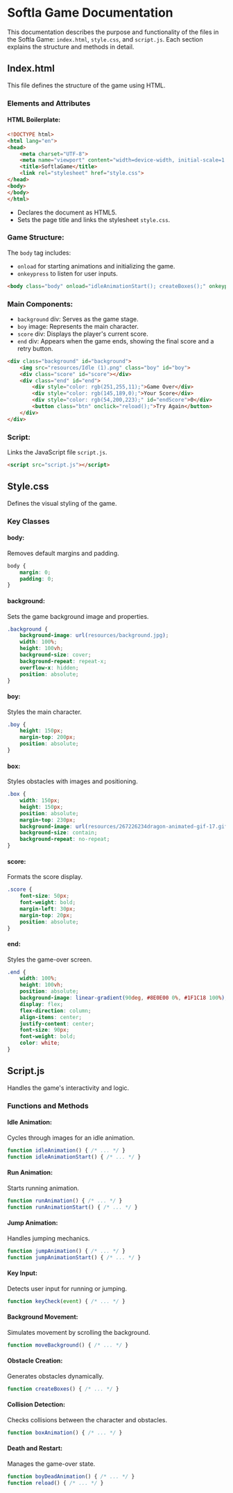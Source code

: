 
# Softla Game Documentation

This documentation describes the purpose and functionality of the files in the Softla Game: `index.html`, `style.css`, and `script.js`. Each section explains the structure and methods in detail.

## Index.html

This file defines the structure of the game using HTML.

### Elements and Attributes

#### HTML Boilerplate:



```html
<!DOCTYPE html>
<html lang="en">
<head>
    <meta charset="UTF-8">
    <meta name="viewport" content="width=device-width, initial-scale=1.0">
    <title>SoftlaGame</title>
    <link rel="stylesheet" href="style.css">
</head>
<body>
</body>
</html>
```

- Declares the document as HTML5.
- Sets the page title and links the stylesheet `style.css`.

### Game Structure:

The `body` tag includes:

- `onload` for starting animations and initializing the game.
- `onkeypress` to listen for user inputs.

```html
<body class="body" onload="idleAnimationStart(); createBoxes();" onkeypress="keyCheck(event);">
```

### Main Components:

- `background` div: Serves as the game stage.
- `boy` image: Represents the main character.
- `score` div: Displays the player's current score.
- `end` div: Appears when the game ends, showing the final score and a retry button.

```html
<div class="background" id="background">
    <img src="resources/Idle (1).png" class="boy" id="boy">
    <div class="score" id="score"></div>
    <div class="end" id="end">
        <div style="color: rgb(251,255,11);">Game Over</div>
        <div style="color: rgb(145,189,0);">Your Score</div>
        <div style="color: rgb(54,200,223);" id="endScore">0</div>
        <button class="btn" onclick="reload();">Try Again</button>
    </div>
</div>
```

### Script:

Links the JavaScript file `script.js`.

```html
<script src="script.js"></script>
```

## Style.css

Defines the visual styling of the game.

### Key Classes

#### body:

Removes default margins and padding.

```css
body {
    margin: 0;
    padding: 0;
}
```

#### background:

Sets the game background image and properties.

```css
.background {
    background-image: url(resources/background.jpg);
    width: 100%;
    height: 100vh;
    background-size: cover;
    background-repeat: repeat-x;
    overflow-x: hidden;
    position: absolute;
}
```

#### boy:

Styles the main character.

```css
.boy {
    height: 150px;
    margin-top: 200px;
    position: absolute;
}
```

#### box:

Styles obstacles with images and positioning.

```css
.box {
    width: 150px;
    height: 150px;
    position: absolute;
    margin-top: 230px;
    background-image: url(resources/267226234dragon-animated-gif-17.gif);
    background-size: contain;
    background-repeat: no-repeat;
}
```

#### score:

Formats the score display.

```css
.score {
    font-size: 50px;
    font-weight: bold;
    margin-left: 30px;
    margin-top: 20px;
    position: absolute;
}
```

#### end:

Styles the game-over screen.

```css
.end {
    width: 100%;
    height: 100vh;
    position: absolute;
    background-image: linear-gradient(90deg, #8E0E00 0%, #1F1C18 100%);
    display: flex;
    flex-direction: column;
    align-items: center;
    justify-content: center;
    font-size: 90px;
    font-weight: bold;
    color: white;
}
```

## Script.js

Handles the game's interactivity and logic.

### Functions and Methods

#### Idle Animation:

Cycles through images for an idle animation.

```javascript
function idleAnimation() { /* ... */ }
function idleAnimationStart() { /* ... */ }
```

#### Run Animation:

Starts running animation.

```javascript
function runAnimation() { /* ... */ }
function runAnimationStart() { /* ... */ }
```

#### Jump Animation:

Handles jumping mechanics.

```javascript
function jumpAnimation() { /* ... */ }
function jumpAnimationStart() { /* ... */ }
```

#### Key Input:

Detects user input for running or jumping.

```javascript
function keyCheck(event) { /* ... */ }
```

#### Background Movement:

Simulates movement by scrolling the background.

```javascript
function moveBackground() { /* ... */ }
```

#### Obstacle Creation:

Generates obstacles dynamically.

```javascript
function createBoxes() { /* ... */ }
```

#### Collision Detection:

Checks collisions between the character and obstacles.

```javascript
function boxAnimation() { /* ... */ }
```

#### Death and Restart:

Manages the game-over state.

```javascript
function boyDeadAnimation() { /* ... */ }
function reload() { /* ... */ }
```

